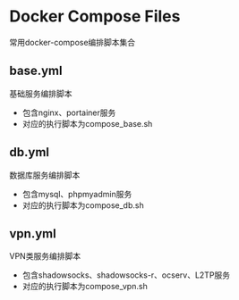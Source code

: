# Docker Compose Files
常用docker-compose编排脚本集合

## base.yml
基础服务编排脚本
* 包含nginx、portainer服务
* 对应的执行脚本为compose_base.sh

## db.yml
数据库服务编排脚本
* 包含mysql、phpmyadmin服务
* 对应的执行脚本为compose_db.sh

## vpn.yml
VPN类服务编排脚本
* 包含shadowsocks、shadowsocks-r、ocserv、L2TP服务
* 对应的执行脚本为compose_vpn.sh
